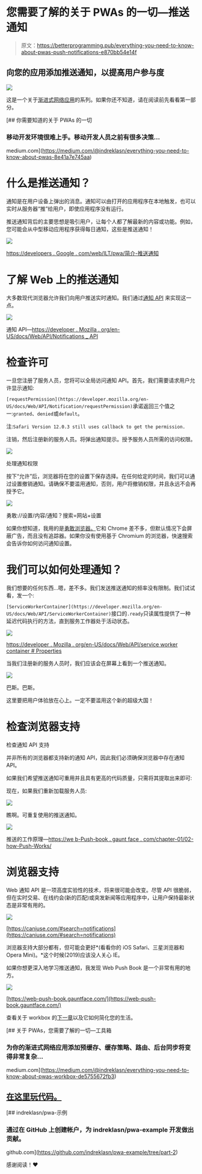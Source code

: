 # 您需要了解的关于 PWAs 的一切—推送通知

> 原文：<https://betterprogramming.pub/everything-you-need-to-know-about-pwas-push-notifications-e870bb54e14f>

## 向您的应用添加推送通知，以提高用户参与度

![](img/30df8f94922f0d77f837e654adf2ebf6.png)

这是一个关于[渐进式网络应用](https://en.wikipedia.org/wiki/Progressive_web_applications)的系列。如果你还不知道，请在阅读前先看看第一部分。

[](https://medium.com/@indreklasn/everything-you-need-to-know-about-pwas-8e41a7e745aa) [## 你需要知道的关于 PWAs 的一切

### 移动开发环境很难上手。移动开发人员之前有很多决策…

medium.com](https://medium.com/@indreklasn/everything-you-need-to-know-about-pwas-8e41a7e745aa) 

# 什么是推送通知？

通知是在用户设备上弹出的消息。通知可以由打开的应用程序在本地触发，也可以实时从服务器“推”给用户，即使应用程序没有运行。

推送通知背后的主要思想是吸引用户，让每个人都了解最新的内容或功能。例如，您可能会从中型移动应用程序获得每日通知，这些是推送通知！

![](img/cf094dcfb650fb942216e9cb91f9a096.png)

[https://developers . Google . com/web/ILT/pwa/简介-推送通知](https://developers.google.com/web/ilt/pwa/introduction-to-push-notifications)

# 了解 Web 上的推送通知

大多数现代浏览器允许我们向用户推送实时通知。我们通过[通知 API](https://developer.mozilla.org/en-US/docs/Web/API/Notifications_API) 来实现这一点。

![](img/ff6cf24dc1f0b56f43a2030743a1b477.png)

通知 API—[https://developer . Mozilla . org/en-US/docs/Web/API/Notifications _ API](https://developer.mozilla.org/en-US/docs/Web/API/Notifications_API)

# 检查许可

一旦您注册了服务人员，您将可以全局访问通知 API。首先，我们需要请求用户允许显示通知:

`[requestPermission](https://developer.mozilla.org/en-US/docs/Web/API/Notification/requestPermission)`承诺返回三个值之一:`granted`、`denied`或`default`。

注:`Safari Version 12.0.3 still uses callback to get the permission.`

注销，然后注册新的服务人员。将弹出通知提示。授予服务人员所需的访问权限。

![](img/72f0192c8d61cebb330e6f3bc7ac7791.png)

处理通知权限

按下“允许”后，浏览器将在您的设置下保存选择。在任何给定的时间，我们可以通过设置撤销通知。请确保不要滥用通知，否则，用户将撤销权限，并且永远不会再授予它。

![](img/7846efd18bd0f0cddb0b8a6658866a7b.png)

勇敢://设置/内容/通知？搜索=网站+设置

如果你想知道，我用的是[勇敢浏览器。](https://brave.com/)它和 Chrome 差不多，但默认情况下会屏蔽广告，而且没有追踪器。如果你没有使用基于 Chromium 的浏览器，快速搜索会告诉你如何访问通知设置。

# 我们可以如何处理通知？

我们想要的任何东西…嗯，差不多。我们发送推送通知的频率没有限制。我们试试看，发一个:

`[ServiceWorkerContainer](https://developer.mozilla.org/en-US/docs/Web/API/ServiceWorkerContainer)`接口的`.ready`只读属性提供了一种延迟代码执行的方法，直到服务工作器处于活动状态。

![](img/1e4c3e66ea0168a3a11fbb879e55ae9c.png)

[https://developer . Mozilla . org/en-US/docs/Web/API/service worker container # Properties](https://developer.mozilla.org/en-US/docs/Web/API/ServiceWorkerContainer#Properties)

当我们注册新的服务人员时，我们应该会在屏幕上看到一个推送通知。

![](img/9d1ba2f1169d3a38ebf5b6482a968646.png)

巴斯。巴斯。

这里要把用户体验放在心上。一定不要滥用这个新的超级大国！

# 检查浏览器支持

检查通知 API 支持

并非所有的浏览器都支持新的通知 API，因此我们必须确保浏览器中存在通知 API。

如果我们希望推送通知可重用并且具有更高的代码质量，只需将其提取出来即可:

现在，如果我们重新加载服务人员:

![](img/27d7c8b76278600c008928e9d806c133.png)

瞧啊。可重复使用的推送通知。

![](img/8464edd5139c6e4fd65066b951101f07.png)

推送的工作原理—[https://we b-Push-book . gaunt face . com/chapter-01/02-how-Push-Works/](https://web-push-book.gauntface.com/chapter-01/02-how-push-works/)

# 浏览器支持

Web 通知 API 是一项高度实验性的技术，将来很可能会改变。尽管 API 很脆弱，但在实时交易、在线约会(新的匹配)或突发新闻等应用程序中，让用户保持最新状态是非常有用的。

![](img/a7b74a10f20c3a5e8eb7dfdc8937343e.png)

[https://caniuse.com/#search=notifications](https://caniuse.com/#search=notifications)

浏览器支持大部分都有，但可能会更好*(看看你的 iOS Safari、三星浏览器和 Opera Mini)。*这个时候(2019)应该没人关心 IE。

如果你想更深入地学习推送通知，我发现 Web Push Book 是一个非常有用的地方。

![](img/a22761ee368ab13a7df7c46daaac8a91.png)

[https://web-push-book.gauntface.com/](https://web-push-book.gauntface.com/)

查看关于 workbox 的[下一章](https://medium.com/@indreklasn/everything-you-need-to-know-about-pwas-workbox-de5755672fb3)以及它如何简化您的生活。

[](https://medium.com/@indreklasn/everything-you-need-to-know-about-pwas-workbox-de5755672fb3) [## 关于 PWAs，您需要了解的一切—工具箱

### 为你的渐进式网络应用添加预缓存、缓存策略、路由、后台同步将变得非常复杂…

medium.com](https://medium.com/@indreklasn/everything-you-need-to-know-about-pwas-workbox-de5755672fb3) 

## [在这里玩代码。](https://github.com/indreklasn/pwa-example/tree/part-2)

 [## indreklasn/pwa-示例

### 通过在 GitHub 上创建帐户，为 indreklasn/pwa-example 开发做出贡献。

github.com](https://github.com/indreklasn/pwa-example/tree/part-2) 

感谢阅读！❤